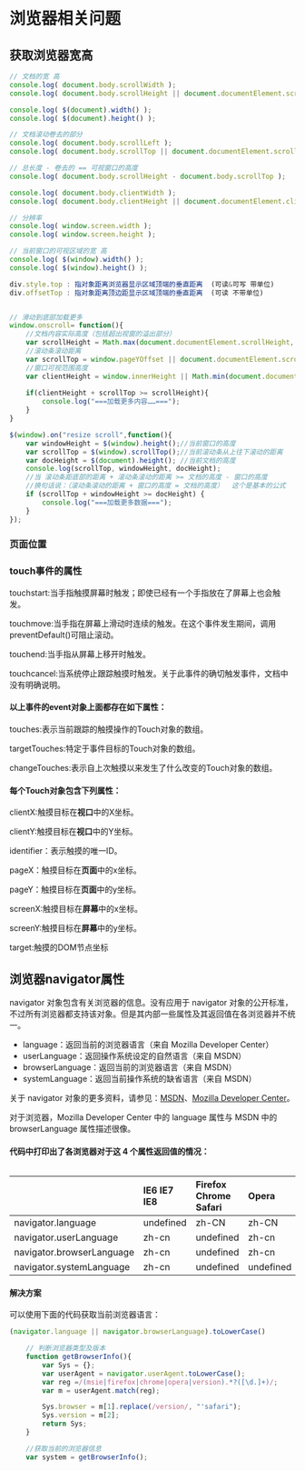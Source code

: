 #  浏览器相关问题

## 获取浏览器宽高

```javascript
// 文档的宽 高
console.log( document.body.scrollWidth );
console.log( document.body.scrollHeight || document.documentElement.scrollHeight );

console.log( $(document).width() );
console.log( $(document).height() );

// 文档滚动卷去的部分
console.log( document.body.scrollLeft );
console.log( document.body.scrollTop || document.documentElement.scrollTop );

// 总长度 - 卷去的 == 可视窗口的高度
console.log( document.body.scrollHeight - document.body.scrollTop );

console.log( document.body.clientWidth );
console.log( document.body.clientHeight || document.documentElement.clientHeight );

// 分辨率
console.log( window.screen.width );
console.log( window.screen.height );

// 当前窗口的可视区域的宽 高
console.log( $(window).width() );
console.log( $(window).height() );

div.style.top : 指对象距离浏览器显示区域顶端的垂直距离  (可读&可写 带单位)
div.offsetTop : 指对象距离顶边距显示区域顶端的垂直距离  (可读 不带单位)


// 滑动到底部加载更多
window.onscroll= function(){
    //文档内容实际高度（包括超出视窗的溢出部分）
    var scrollHeight = Math.max(document.documentElement.scrollHeight, document.body.scrollHeight);
    //滚动条滚动距离
    var scrollTop = window.pageYOffset || document.documentElement.scrollTop || document.body.scrollTop;
    //窗口可视范围高度
    var clientHeight = window.innerHeight || Math.min(document.documentElement.clientHeight,document.body.clientHeight);
    
    if(clientHeight + scrollTop >= scrollHeight){
        console.log("===加载更多内容……===");
    }
}

$(window).on("resize scroll",function(){           
    var windowHeight = $(window).height();//当前窗口的高度             
    var scrollTop = $(window).scrollTop();//当前滚动条从上往下滚动的距离            
    var docHeight = $(document).height(); //当前文档的高度 
    console.log(scrollTop, windowHeight, docHeight);
    //当 滚动条距底部的距离 + 滚动条滚动的距离 >= 文档的高度 - 窗口的高度  
    //换句话说：（滚动条滚动的距离 + 窗口的高度 = 文档的高度）  这个是基本的公式  
    if (scrollTop + windowHeight >= docHeight) { 
        console.log("===加载更多数据===");
    }
});
```

### 页面位置 

### touch事件的属性 

touchstart:当手指触摸屏幕时触发；即使已经有一个手指放在了屏幕上也会触发。

touchmove:当手指在屏幕上滑动时连续的触发。在这个事件发生期间，调用preventDefault\(\)可阻止滚动。

touchend:当手指从屏幕上移开时触发。

touchcancel:当系统停止跟踪触摸时触发。关于此事件的确切触发事件，文档中没有明确说明。

#### 以上事件的event对象上面都存在如下属性： <a id="&#x4EE5;&#x4E0A;&#x4E8B;&#x4EF6;&#x7684;event&#x5BF9;&#x8C61;&#x4E0A;&#x9762;&#x90FD;&#x5B58;&#x5728;&#x5982;&#x4E0B;&#x5C5E;&#x6027;"></a>

touches:表示当前跟踪的触摸操作的Touch对象的数组。

targetTouches:特定于事件目标的Touch对象的数组。

changeTouches:表示自上次触摸以来发生了什么改变的Touch对象的数组。

#### 每个Touch对象包含下列属性： <a id="&#x6BCF;&#x4E2A;touch&#x5BF9;&#x8C61;&#x5305;&#x542B;&#x4E0B;&#x5217;&#x5C5E;&#x6027;"></a>

clientX:触摸目标在**视口**中的X坐标。

clientY:触摸目标在**视口**中的Y坐标。

identifier：表示触摸的唯一ID。

pageX：触摸目标在**页面**中的x坐标。

pageY：触摸目标在**页面**中的y坐标。

screenX:触摸目标在**屏幕**中的x坐标。

screenY:触摸目标在**屏幕**中的y坐标。

target:触摸的DOM节点坐标

## 浏览器navigator属性

navigator 对象包含有关浏览器的信息。没有应用于 navigator 对象的公开标准，不过所有浏览器都支持该对象。但是其内部一些属性及其返回值在各浏览器并不统一。

* language：返回当前的浏览器语言（来自 Mozilla Developer Center）
* userLanguage：返回操作系统设定的自然语言（来自 MSDN）
* browserLanguage：返回当前的浏览器语言（来自 MSDN）
* systemLanguage：返回当前操作系统的缺省语言（来自 MSDN）

关于 navigator 对象的更多资料，请参见：[MSDN](http://msdn.microsoft.com/en-us/library/ms535867%28VS.85%29.aspx)、[Mozilla Developer Center](https://developer.mozilla.org/en/DOM/window.navigator)。

对于浏览器，Mozilla Developer Center 中的 language 属性与 MSDN 中的 browserLanguage 属性描述很像。

#### 代码中打印出了各浏览器对于这 4 个属性返回值的情况：

|  |
| :--- |


|  | IE6 IE7 IE8 | Firefox Chrome Safari | Opera |
| :--- | :--- | :--- | :--- |
| navigator.language | undefined | zh-CN | zh-CN |
| navigator.userLanguage | zh-cn | undefined | zh-cn |
| navigator.browserLanguage | zh-cn | undefined | zh-cn |
| navigator.systemLanguage | zh-cn | undefined | undefined |

#### 解决方案

可以使用下面的代码获取当前浏览器语言：

```javascript
(navigator.language || navigator.browserLanguage).toLowerCase()
```

```javascript
    // 判断浏览器类型及版本
    function getBrowserInfo(){
        var Sys = {};
        var userAgent = navigator.userAgent.toLowerCase();
        var reg =/(msie|firefox|chrome|opera|version).*?([\d.]+)/;
        var m = userAgent.match(reg);

        Sys.browser = m[1].replace(/version/, "'safari");
        Sys.version = m[2];
        return Sys;
    }

    //获取当前的浏览器信息
    var system = getBrowserInfo();
```

